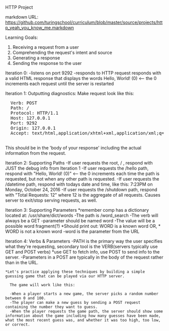 HTTP Project

markdown URL: https://github.com/turingschool/curriculum/blob/master/source/projects/http_yeah_you_know_me.markdown

  Learning Goals:
  1) Receiving a request from a user
  2) Comprehending the request's intent and source
  3) Generating a response
  4) Sending the response to the user

  Iteration 0:
  -listens on port 9292
  -responds to HTTP request
  responds with a valid HTML response that displays the words Hello, World! (0) <-- the 0 increments each request until the server is restarted

  Iteration 1: Outputting diagnostics:
  Make request look like this:

  <pre>
  Verb: POST
  Path: /
  Protocol: HTTP/1.1
  Host: 127.0.0.1
  Port: 9292
  Origin: 127.0.0.1
  Accept: text/html,application/xhtml+xml,application/xml;q=0.9,image/webp,*/*;q=0.8
  </pre>

  This should be in the 'body of your response' including the actual information from the request.

  Iteration 2: Supporting Paths
  -If user requests the root, / , respond with JUST the debug info from Iteration 1
  -If user requests the /hello path, respond with "Hello, World! (0)" <-- the 0 increments each time
  the path is requested, but not when any other path is requested.
  -If user requests the /datetime path, respond with todays date and time, like this: 7:23PM on Monday, October 24, 2016
  -If user requests the /shutdown path, respond with "Total Requests: 12" where 12 is the aggregate of all
  requests. Causes server to exit/stop serving requests, as well.

  Iteration 3: Supporting Parameters
  *remember comp has a dictionary located at: /usr/share/dict/words
    -The path is /word_search
    -The verb will always be a GET
    -parameter should be named word
    -The value will be a possible word fragment(?)
        *Should print out: WORD is a known word OR,
        * WORD is not a known word
          -word is the parameter from the URL

  Iteration 4: Verbs & Parameters
  -PATH is the primary way the user specifies what they're requesting, secondary tool is the VERB(servers
    typically use GET and POST verbs)
      *use GET to fetch info, use POST to send info to the server.
        -Parameters in a POST are typically in the body of the request rather than in the URL.

    *Let's practice applying these techniques by building a simple guessing game that can be played via our HTTP server.

      The game will work like this:

      -When a player starts a new game, the server picks a random number between 0 and 100.
      -The player can make a new guess by sending a POST request containing the number they want to guess.
      -When the player requests the game path, the server should show some information about the game including how many guesses have been made, what the most recent guess was, and whether it was too high, too low, or correct.

